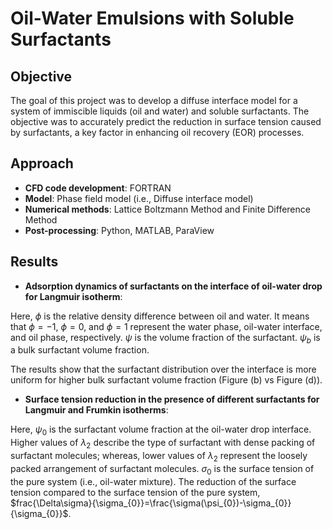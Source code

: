# Oil-Water Emulsions with Soluble Surfactants

## Objective
The goal of this project was to develop a diffuse interface model for a system of immiscible liquids (oil and water) and soluble surfactants. The objective was to accurately predict the reduction in surface tension caused by surfactants, a key factor in enhancing oil recovery (EOR) processes.

## Approach
- **CFD code development**: FORTRAN
- **Model**: Phase field model (i.e., Diffuse interface model)
- **Numerical methods**: Lattice Boltzmann Method and Finite Difference Method
- **Post-processing**: Python, MATLAB, ParaView 

## Results
- **Adsorption dynamics of surfactants on the interface of oil-water drop for Langmuir isotherm**:



Here, $\phi$ is the relative density difference between oil and water. It means that $\phi=-1$, $\phi=0$, and $\phi=1$ represent the water phase, oil-water interface, and oil phase, respectively. $\psi$ is the volume fraction of the surfactant. $\psi_{b}$ is a bulk surfactant volume fraction.

The results show that the surfactant distribution over the interface is more uniform for higher bulk surfactant volume fraction (Figure (b) vs Figure (d)).

- **Surface tension reduction in the presence of different surfactants for Langmuir and Frumkin isotherms**:



Here, $\psi_{0}$ is the surfactant volume fraction at the oil-water drop interface. Higher values of $\lambda_{2}$ describe the type of surfactant with dense packing of surfactant molecules; whereas, lower values of $\lambda_{2}$ represent the loosely packed arrangement of surfactant molecules.  $\sigma_0$ is the surface tension of the pure system (i.e., oil-water mixture). The reduction of the surface tension compared to the surface tension of the pure system, $frac{\Delta\sigma}{\sigma_{0}}=\frac{\sigma(\psi_{0})-\sigma_{0}}{\sigma_{0}}$.
